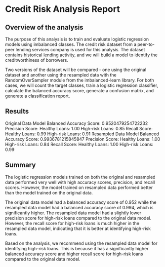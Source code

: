 # Credit Risk Analysis Report

## Overview of the analysis
The purpose of this analysis is to train and evaluate logistic regression models using imbalanced classes. The credit risk dataset from a peer-to-peer lending services company is used for this analysis. The dataset contains historical lending activity, and we will build a model to identify the creditworthiness of borrowers.

Two versions of the dataset will be compared - one using the original dataset and another using the resampled data with the RandomOverSampler module from the imbalanced-learn library. For both cases, we will count the target classes, train a logistic regression classifier, calculate the balanced accuracy score, generate a confusion matrix, and generate a classification report.

## Results
Original Data Model
Balanced Accuracy Score: 0.9520479254722232
Precision Score:
Healthy Loans: 1.00
High-risk Loans: 0.85
Recall Score:
Healthy Loans: 0.99
High-risk Loans: 0.91
Resampled Data Model
Balanced Accuracy Score: 0.9936781215845847
Precision Score:
Healthy Loans: 1.00
High-risk Loans: 0.84
Recall Score:
Healthy Loans: 1.00
High-risk Loans: 0.99

## Summary
The logistic regression models trained on both the original and resampled data performed very well with high accuracy scores, precision, and recall scores. However, the model trained on resampled data performed better than the model trained on the original data.

The original data model had a balanced accuracy score of 0.952 while the resampled data model had a balanced accuracy score of 0.994, which is significantly higher. The resampled data model had a slightly lower precision score for high-risk loans compared to the original data model. However, the recall score for high-risk loans is much higher in the resampled data model, indicating that it is better at identifying high-risk loans.

Based on the analysis, we recommend using the resampled data model for identifying high-risk loans. This is because it has a significantly higher balanced accuracy score and higher recall score for high-risk loans compared to the original data model.

